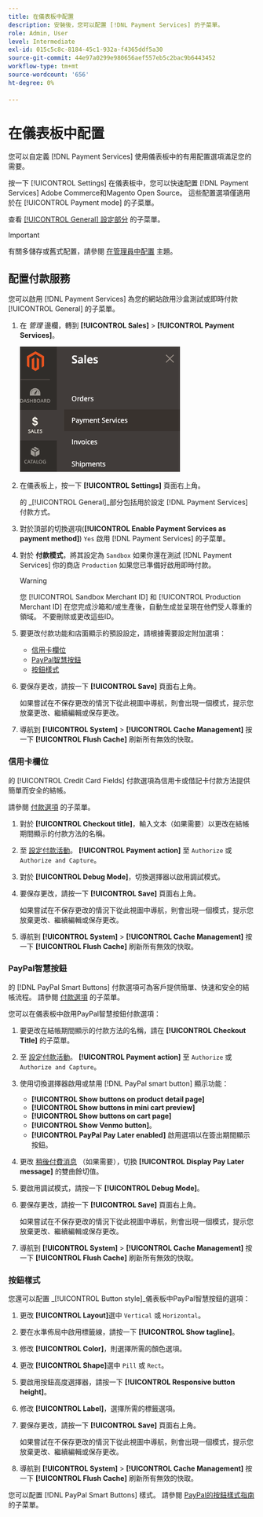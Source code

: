 ```yaml
---
title: 在儀表板中配置
description: 安裝後，您可以配置 [!DNL Payment Services] 的子菜單。
role: Admin, User
level: Intermediate
exl-id: 015c5c8c-8184-45c1-932a-f4365ddf5a30
source-git-commit: 44e97a0299e980656aef557eb5c2bac9b6443452
workflow-type: tm+mt
source-wordcount: '656'
ht-degree: 0%

---
```


# 在儀表板中配置

您可以自定義 [!DNL Payment Services] 使用儀表板中的有用配置選項滿足您的需要。

按一下 [!UICONTROL Settings] 在儀表板中，您可以快速配置 [!DNL Payment Services] Adobe Commerce和Magento Open Source。 這些配置選項僅適用於在 [!UICONTROL Payment mode] 的子菜單。

查看 [[!UICONTROL General] 設定部分](#general-settings) 的子菜單。

>[!IMPORTANT]
>
> 有關多儲存或舊式配置，請參閱 [在管理員中配置](configure-admin.md) 主題。

## 配置付款服務

您可以啟用 [!DNL Payment Services] 為您的網站啟用沙盒測試或即時付款 [!UICONTROL General] 的子菜單。

1. 在 _管理_ 邊欄，轉到 **[!UICONTROL Sales]** > **[!UICONTROL Payment Services]**。

   ![儀表板視圖](assets/payment-services-menu-small.png)

1. 在儀表板上，按一下 **[!UICONTROL Settings]** 頁面右上角。

   的 _[!UICONTROL General]_部分包括用於設定 [!DNL Payment Services] 付款方式。

1. 對於頂部的切換選項(**[!UICONTROL Enable Payment Services as payment method]**) `Yes` 啟用 [!DNL Payment Services] 的子菜單。

1. 對於 **付款模式**，將其設定為 `Sandbox` 如果你還在測試 [!DNL Payment Services] 你的商店 `Production` 如果您已準備好啟用即時付款。

   >[!WARNING]
   >
   >您 [!UICONTROL Sandbox Merchant ID] 和 [!UICONTROL Production Merchant ID] 在您完成沙箱和/或生產後，自動生成並呈現在他們受人尊重的領域。 不要刪除或更改這些ID。

1. 要更改付款功能和店面顯示的預設設定，請根據需要設定附加選項：

   - [信用卡欄位](#credit-card-fields)
   - [PayPal智慧按鈕](#paypal-smart-buttons)
   - [按鈕樣式](#button-style)

1. 要保存更改，請按一下 **[!UICONTROL Save]** 頁面右上角。

   如果嘗試在不保存更改的情況下從此視圖中導航，則會出現一個模式，提示您放棄更改、繼續編輯或保存更改。

1. 導航到 **[!UICONTROL System]** > **[!UICONTROL Cache Management]** 按一下 **[!UICONTROL Flush Cache]** 刷新所有無效的快取。

### 信用卡欄位

的 [!UICONTROL Credit Card Fields] 付款選項為信用卡或借記卡付款方法提供簡單而安全的結帳。

請參閱 [付款選項](payments-options.md#paypal-smart-buttons) 的子菜單。

1. 對於 **[!UICONTROL Checkout title]**，輸入文本（如果需要）以更改在結帳期間顯示的付款方法的名稱。
1. 至 [設定付款活動](production.md#set-payment-services-as-payment-method)。 **[!UICONTROL Payment action]** 至 `Authorize` 或 `Authorize and Capture`。
1. 對於 **[!UICONTROL Debug Mode]**，切換選擇器以啟用調試模式。
1. 要保存更改，請按一下 **[!UICONTROL Save]** 頁面右上角。

   如果嘗試在不保存更改的情況下從此視圖中導航，則會出現一個模式，提示您放棄更改、繼續編輯或保存更改。

1. 導航到 **[!UICONTROL System]** > **[!UICONTROL Cache Management]** 按一下 **[!UICONTROL Flush Cache]** 刷新所有無效的快取。

### PayPal智慧按鈕

的 [!DNL PayPal Smart Buttons] 付款選項可為客戶提供簡單、快速和安全的結帳流程。 請參閱 [付款選項](payments-options.md#paypal-smart-buttons) 的子菜單。

您可以在儀表板中啟用PayPal智慧按鈕付款選項：

1. 要更改在結帳期間顯示的付款方法的名稱，請在 **[!UICONTROL Checkout Title]** 的子菜單。
1. 至 [設定付款活動](production.md#set-payment-services-as-payment-method)。 **[!UICONTROL Payment action]** 至 `Authorize` 或 `Authorize and Capture`。
1. 使用切換選擇器啟用或禁用 [!DNL PayPal smart button] 顯示功能：
   - **[!UICONTROL Show buttons on product detail page]**
   - **[!UICONTROL Show buttons in mini cart preview]**
   - **[!UICONTROL Show buttons on cart page]**
   - **[!UICONTROL Show Venmo button]**。
   - **[!UICONTROL PayPal Pay Later enabled]** 啟用選項以在簽出期間顯示按鈕。

1. 更改 [稍後付費消息](payments-options.md#pay-later-button) （如果需要），切換 **[!UICONTROL Display Pay Later message]** 的雙曲餘切值。
1. 要啟用調試模式，請按一下 **[!UICONTROL Debug Mode]**。
1. 要保存更改，請按一下 **[!UICONTROL Save]** 頁面右上角。

   如果嘗試在不保存更改的情況下從此視圖中導航，則會出現一個模式，提示您放棄更改、繼續編輯或保存更改。

1. 導航到 **[!UICONTROL System]** > **[!UICONTROL Cache Management]** 按一下 **[!UICONTROL Flush Cache]** 刷新所有無效的快取。

### 按鈕樣式

您還可以配置 _[!UICONTROL Button style]_儀表板中PayPal智慧按鈕的選項：

1. 更改 **[!UICONTROL Layout]**&#x200B;選中 `Vertical` 或 `Horizontal`。
1. 要在水準佈局中啟用標籤線，請按一下 **[!UICONTROL Show tagline]**。
1. 修改 **[!UICONTROL Color]**，則選擇所需的顏色選項。
1. 更改 **[!UICONTROL Shape]**&#x200B;選中 `Pill` 或 `Rect`。
1. 要啟用按鈕高度選擇器，請按一下 **[!UICONTROL Responsive button height]**。
1. 修改 **[!UICONTROL Label]**，選擇所需的標籤選項。
1. 要保存更改，請按一下 **[!UICONTROL Save]** 頁面右上角。

   如果嘗試在不保存更改的情況下從此視圖中導航，則會出現一個模式，提示您放棄更改、繼續編輯或保存更改。

1. 導航到 **[!UICONTROL System]** > **[!UICONTROL Cache Management]** 按一下 **[!UICONTROL Flush Cache]** 刷新所有無效的快取。

您可以配置 [!DNL PayPal Smart Buttons] 樣式。 請參閱 [PayPal的按鈕樣式指南](https://developer.paypal.com/docs/checkout/standard/customize/buttons-style-guide/) 的子菜單。
